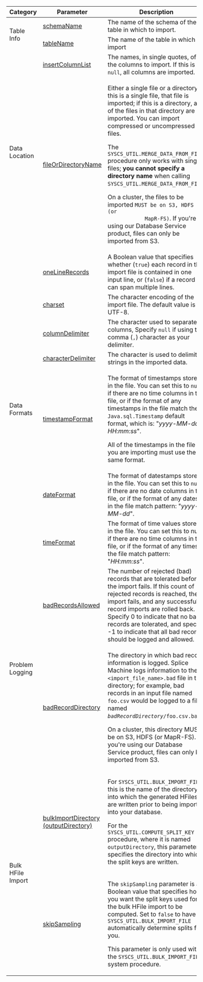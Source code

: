 <table>
    <col />
    <col />
    <col />
    <col />
    <thead>
        <tr>
            <th>Category</th>
            <th>Parameter</th>
            <th>Description</th>
            <th>Example Value</th>
        </tr>
    </thead>
    <tbody>
        <tr>
            <td rowspan="2" class="BoldFont">Table Info</td>
            <td class="CodeFont"><a href="tutorials_ingest_importparams.html#schemaName">schemaName</a></td>
            <td>The name of the schema of the table in which to import.</td>
            <td class="CodeFont">SPLICE</td>
        </tr>
        <tr>
            <td class="CodeFont"><a href="tutorials_ingest_importparams.html#tableName">tableName</a></td>
            <td>The name of the table in which to import</td>
            <td class="CodeFont">playerTeams</td>
        </tr>
        <tr>
            <td rowspan="2" class="BoldFont">Data Location</td>
            <td class="CodeFont"><a href="tutorials_ingest_importparams.html#insertColumnList">insertColumnList</a></td>
            <td>The names, in single quotes, of the columns to import. If this is <code>null</code>, all columns are imported.</td>
            <td class="CodeFont">'ID, TEAM'</td>
        </tr>
        <tr>
            <td class="CodeFont"><a href="tutorials_ingest_importparams.html#fileOrDirectoryName">fileOrDirectoryName</a></td>
            <td><p>Either a single file or a directory. If this is a single file, that file is imported; if this is a directory, all of the files in that directory are imported. You can import compressed or uncompressed files.</p>
            <p class="notePlain">The <code>SYSCS_UTIL.MERGE_DATA_FROM_FILE</code> procedure only works with single files; <strong>you cannot specify a directory name</strong> when calling <code>SYSCS_UTIL.MERGE_DATA_FROM_FILE</code>.</p>
            <p>On a cluster, the files to be imported <code>MUST be on S3, HDFS (or
            MapR-FS)</code>. If you're using our Database Service product, files can only be imported from S3.</p>
            </td>
            <td class="CodeFont">
                <p>/data/mydata/mytable.csv</p>
                <p>'s3a://splice-benchmark-data/flat/TPCH/100/region'</p>
            </td>
        </tr>
        <tr>
            <td rowspan="7" class="BoldFont">Data Formats</td>
            <td class="CodeFont"><a href="tutorials_ingest_importparams.html#oneLineRecords">oneLineRecords</a></td>
            <td>A Boolean value that specifies whether (<code>true</code>) each record in the import file is contained in one input line, or (<code>false</code>) if a record can span multiple lines.
            </td>
            <td class="CodeFont">true</td>
        </tr>
        <tr>
            <td class="CodeFont"><a href="tutorials_ingest_importparams.html#charset">charset</a></td>
            <td>The character encoding of the import file. The default value is UTF-8.
            </td>
            <td class="CodeFont">null</td>
        </tr>
        <tr>
            <td class="CodeFont"><a href="tutorials_ingest_importparams.html#columnDelimiter">columnDelimiter</a></td>
            <td>The character used to separate columns, Specify <code>null</code> if using the comma (<code>,</code>) character as your delimiter. </td>
            <td class="CodeFont">'|'</td>
        </tr>
        <tr>
            <td class="CodeFont"><a href="tutorials_ingest_importparams.html#characterDelimiter">characterDelimiter</a></td>
            <td>The character is used to delimit strings in the imported data.
            </td>
            <td class="CodeFont">''</td>
        </tr>
        <tr>
            <td class="CodeFont"><a href="tutorials_ingest_importparams.html#timestampFormat">timestampFormat</a></td>
            <td><p>The format of timestamps stored in the file. You can set this to <code>null</code> if there are no time columns in the file, or if the format of any timestamps in the file match the <code>Java.sql.Timestamp</code> default format, which is: "<em>yyyy-MM-dd HH:mm:ss</em>".</p>
            <p class="noteIcon">All of the timestamps in the file you are importing must use the same format.</p>
            </td>
            <td class="CodeFont">
                <p>'yyyy-MM-dd HH:mm:ss.SSZ'</p>
            </td>
        </tr>
        <tr>
            <td class="CodeFont"><a href="tutorials_ingest_importparams.html#dateFormat">dateFormat</a></td>
            <td>The format of datestamps stored in the file. You can set this to <code>null</code> if there are no date columns in the file, or if the format of any dates in the file match pattern: "<em>yyyy-MM-dd</em>".</td>
            <td class="CodeFont">yyyy-MM-dd</td>
        </tr>
        <tr>
            <td class="CodeFont"><a href="tutorials_ingest_importparams.html#timeFormat">timeFormat</a></td>
            <td>The format of time values stored in the file. You can set this to null if there are no time columns in the file, or if the format of any times in the file match pattern: "<em>HH:mm:ss</em>".
            </td>
            <td class="CodeFont">HH:mm:ss</td>
        </tr>
        <tr>
            <td rowspan="2" class="BoldFont">Problem Logging</td>
            <td class="CodeFont"><a href="tutorials_ingest_importparams.html#badRecordsAllowed">badRecordsAllowed</a></td>
            <td>The number of rejected (bad) records that are tolerated before the import fails. If this count of rejected records is reached, the import fails, and any successful record imports are rolled back. Specify 0 to indicate that no bad records are tolerated, and specify -1 to indicate that all bad records should be logged and allowed.
            </td>
            <td class="CodeFont">25</td>
        </tr>
        <tr>
            <td class="CodeFont"><a href="tutorials_ingest_importparams.html#badRecordDirectory">badRecordDirectory</a></td>
            <td><p>The directory in which bad record information is logged. Splice Machine logs information to the <code>&lt;import_file_name&gt;.bad</code> file in this directory; for example, bad records in an input file named <code>foo.csv</code> would be logged to a file named <code><em>badRecordDirectory</em>/foo.csv.bad</code>.</p>
            <p>On a cluster, this directory <span class="BoldFont">MUST be on S3, HDFS (or MapR-FS)</span>. If you're using our Database Service product, files can only be imported from S3.</p>
            </td>
            <td class="CodeFont">'importErrsDir'</td>
        </tr>
        <tr>
            <td rowspan="2" class="BoldFont">Bulk HFile Import</td>
            <td class="CodeFont"><a href="tutorials_ingest_importparams.html#bulkImportDirectory">bulkImportDirectory  (outputDirectory)</a></td>
            <td><p>For <code>SYSCS_UTIL.BULK_IMPORT_FILE</code>, this is the name of the  directory into which the generated HFiles are written prior to being imported into your database.</p>
            <p>For the <code>SYSCS_UTIL.COMPUTE_SPLIT_KEY</code> procedure, where it is named <code>outputDirectory</code>, this parameter specifies the directory into which the split keys are written.</p>
            </td>
            <td class="CodeFont"><code>hdfs:///tmp/test_hfile_import/</code></td>
        </tr>
        <tr>
            <td class="CodeFont"><a href="tutorials_ingest_importparams.html#skipSampling">skipSampling</a></td>
            <td><p>The <code>skipSampling</code> parameter is a Boolean value that specifies how you want the split keys used for the bulk HFile import to be computed. Set to <code>false</code> to have <code>SYSCS_UTIL.BULK_IMPORT_FILE</code> automatically determine splits for you.</p>
            <p>This parameter is only used with the <code>SYSCS_UTIL.BULK_IMPORT_FILE</code> system procedure.</p>
            </td>
            <td class="CodeFont">false</td>
        </tr>
    </tbody>
</table>
